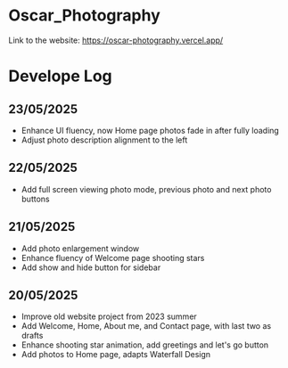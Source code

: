 # Oscar_Photography

Link to the website: https://oscar-photography.vercel.app/

# Develope Log

## 23/05/2025

- Enhance UI fluency, now Home page photos fade in after fully loading
- Adjust photo description alignment to the left

## 22/05/2025

- Add full screen viewing photo mode, previous photo and next photo buttons

## 21/05/2025

- Add photo enlargement window
- Enhance fluency of Welcome page shooting stars
- Add show and hide button for sidebar

## 20/05/2025

- Improve old website project from 2023 summer
- Add Welcome, Home, About me, and Contact page, with last two as drafts
- Enhance shooting star animation, add greetings and let's go button
- Add photos to Home page, adapts Waterfall Design
